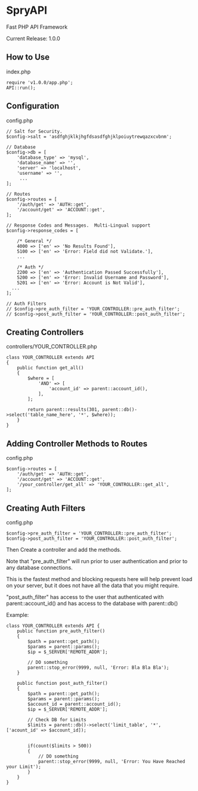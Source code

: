 # SpryAPI
Fast PHP API Framework

Current Release: 1.0.0

## How to Use
index.php
```
require 'v1.0.0/app.php';
API::run();
```


## Configuration
config.php
```
// Salt for Security.
$config->salt = 'asdfghjklkjhgfdsasdfghjklpoiuytrewqazxcvbnm';

// Database
$config->db = [
	'database_type' => 'mysql',
	'database_name' => '',
	'server' => 'localhost',
	'username' => '',
	 ...
];

// Routes
$config->routes = [
	'/auth/get' => 'AUTH::get',
	'/account/get' => 'ACCOUNT::get',
];

// Response Codes and Messages.  Multi-Lingual support
$config->response_codes = [

	/* General */
	4000 => ['en' => 'No Results Found'],
	5100 => ['en' => 'Error: Field did not Validate.'],
	...

	/* Auth */
	2200 => ['en' => 'Authentication Passed Successfully'],
	5200 => ['en' => 'Error: Invalid Username and Password'],
	5201 => ['en' => 'Error: Account is Not Valid'],
  ...
];

// Auth Filters
// $config->pre_auth_filter = 'YOUR_CONTROLLER::pre_auth_filter';
// $config->post_auth_filter = 'YOUR_CONTROLLER::post_auth_filter';
```

## Creating Controllers
controllers/YOUR_CONTROLLER.php
```
class YOUR_CONTROLLER extends API
{
	public function get_all()
	{
		$where = [
			'AND' => [
				'account_id' => parent::account_id(),
			],
		];

		return parent::results(301, parent::db()->select('table_name_here', '*', $where));
	}
}
```
## Adding Controller Methods to Routes
config.php
```
$config->routes = [
	'/auth/get' => 'AUTH::get',
	'/account/get' => 'ACCOUNT::get',
	'/your_controller/get_all' => 'YOUR_CONTROLLER::get_all',
];
```

## Creating Auth Filters
config.php
```
$config->pre_auth_filter = 'YOUR_CONTROLLER::pre_auth_filter';
$config->post_auth_filter = 'YOUR_CONTROLLER::post_auth_filter';
```
Then Create a controller and add the methods.

Note that "pre_auth_filter" will run prior to user authentication and prior to any database connections.

This is the fastest method and blocking requests here will help prevent load on your server, but it does not have all the data that you might require.


"post_auth_filter" has access to the user that authenticated with parent::account_id() and has access to the database with parent::db()

Example:
```
class YOUR_CONTROLLER extends API {
	public function pre_auth_filter()
	{
		$path = parent::get_path();
		$params = parent::params();
		$ip = $_SERVER['REMOTE_ADDR'];

		// DO something
		parent::stop_error(9999, null, 'Error: Bla Bla Bla');
	}

	public function post_auth_filter()
	{
		$path = parent::get_path();
		$params = parent::params();
		$account_id = parent::account_id();
		$ip = $_SERVER['REMOTE_ADDR'];

		// Check DB for Limits
		$limits = parent::db()->select('limit_table', '*', ['acount_id' => $account_id]);


		if(count($limits > 500))
		{
			// DO something
			parent::stop_error(9999, null, 'Error: You Have Reached your Limit');
		}
	}
}
```

